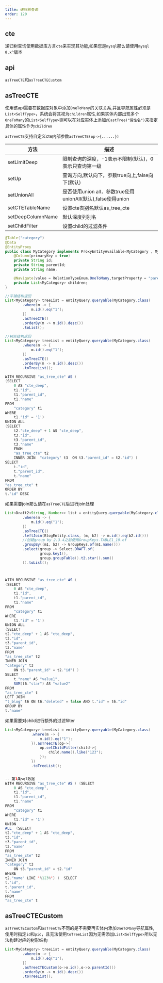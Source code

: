 ```yaml
---
title: 递归树查询
order: 120
---
```


## cte
递归树查询使用数据库方言`cte`来实现其功能,如果您是`mysql`那么请使用`mysql 8.x^`版本

## api

`asTreeCTE`和`asTreeCTECustom`

## asTreeCTE

使用该api需要在数据库对象中添加`OneToMany`的关联关系,并且导航属性必须是`List<SelfType>`，系统会将其视为`children`属性,如果实体内部出现多个`OneToMany`的`List<SelfType>`则可以在对应实体上添加`@EastTree("属性名")`来指定具体的属性作为`children`

`asTreeCTE`支持自定义cte内部参数`asTreeCTE(op->{......})`

方法  | 描述 
--- | --- 
setLimitDeep | 限制查询的深度，-1表示不限制(默认)，0表示只查询第一级
setUp | 查询方向,默认向下，参数true向上,false向下(默认)
setUnionAll | 是否使用union all，参数true使用unionAll(默认),false使用union
setCTETableName |  设置cte表别名默认as_tree_cte  
setDeepColumnName | 默认深度列别名
setChildFilter | 设置child的过滤条件

```java
@Table("category")
@Data
@EntityProxy
public class MyCategory implements ProxyEntityAvailable<MyCategory , MyCategoryProxy> {
    @Column(primaryKey = true)
    private String id;
    private String parentId;
    private String name;

    @Navigate(value = RelationTypeEnum.OneToMany,targetProperty = "parentId")
    private List<MyCategory> children;
}

//平铺结构返回
List<MyCategory> treeList = entityQuery.queryable(MyCategory.class)
        .where(m -> {
            m.id().eq("1");
        })
        .asTreeCTE()
        .orderBy(m -> m.id().desc())
        .toList();

//树形结构返回
List<MyCategory> treeList = entityQuery.queryable(MyCategory.class)
        .where(m -> {
            m.id().eq("1");
        })
        .asTreeCTE()
        .orderBy(m -> m.id().desc())
        .toTreeList();

WITH RECURSIVE "as_tree_cte" AS ( 
(SELECT
    0 AS "cte_deep",
    t1."id",
    t1."parent_id",
    t1."name" 
FROM
    "category" t1 
WHERE
    t1."id" = '1')  
UNION ALL  
(SELECT
    t2."cte_deep" + 1 AS "cte_deep",
    t3."id",
    t3."parent_id",
    t3."name" 
    FROM
    "as_tree_cte" t2 
    INNER JOIN  "category" t3  ON t3."parent_id" = t2."id") ) 
SELECT
    t."id",
    t."parent_id",
    t."name" 
FROM
"as_tree_cte" t 
ORDER BY
t."id" DESC
```

如果需要join那么请在`asTreeCTE`后进行join处理

```java
List<Draft2<String, Number>> list = entityQuery.queryable(MyCategory.class)
        .where(m -> {
            m.id().eq("1");
        })
        .asTreeCTE()
        .leftJoin(BlogEntity.class, (m, b2) -> m.id().eq(b2.id()))
        //创建group by 2.3.4之前使用GroupKeys.TABLE1_10.of
        .groupBy((m1, b2) -> GroupKeys.of(m1.name()))
        .select(group -> Select.DRAFT.of(
                group.key1(),
                group.groupTable().t2.star().sum()
        )).toList();



WITH RECURSIVE "as_tree_cte" AS ( 
(SELECT
    0 AS "cte_deep",
    t1."id",
    t1."parent_id",
    t1."name" 
FROM
    "category" t1 
WHERE
    t1."id" = '1')  
UNION ALL  
(SELECT
t2."cte_deep" + 1 AS "cte_deep",
t3."id",
t3."parent_id",
t3."name" 
FROM
"as_tree_cte" t2 
INNER JOIN
"category" t3 
    ON t3."parent_id" = t2."id") )  
SELECT
    t."name" AS "value1",
    SUM(t6."star") AS "value2" 
FROM
"as_tree_cte" t 
LEFT JOIN
"t_blog" t6 ON t6."deleted" = false AND t."id" = t6."id" 
GROUP BY
t."name"
```

如果需要对child进行额外的过滤filter
```java
List<MyCategory> treeList = entityQuery.queryable(MyCategory.class)
            .where(m -> {
                m.id().eq("1");
            }).asTreeCTE(op->{
                op.setChildFilter(child->{
                    child.name().like("123");
                });
            })
            .toTreeList();


-- 第1条sql数据
WITH RECURSIVE "as_tree_cte" AS ( (SELECT
    0 AS "cte_deep",
    t1."id",
    t1."parent_id",
    t1."name" 
FROM
    "category" t1 
WHERE
    t1."id" = '1')  
UNION
ALL  (SELECT
t2."cte_deep" + 1 AS "cte_deep",
t3."id",
t3."parent_id",
t3."name" 
FROM
"as_tree_cte" t2 
INNER JOIN
"category" t3 
    ON t3."parent_id" = t2."id" 
WHERE
t2."name" LIKE '%123%') )  SELECT
t."id",
t."parent_id",
t."name" 
FROM
"as_tree_cte" t
```

## asTreeCTECustom
`asTreeCTECustom`和`asTreeCTE`不同的是不需要再实体内添加`OneToMany`导航属性,使用时指定`id`和`pid`，且无法使用`toTreeList`因为无需添加`List<SelfType>`所以无法构建对应的树形结构
```java
List<MyCategory> treeList = entityQuery.queryable(MyCategory.class)
        .where(m -> {
            m.id().eq("1");
        })
        .asTreeCTECustom(o->o.id(),o->o.parentId())
        .orderBy(m -> m.id().desc())
        .toTreeList();
```